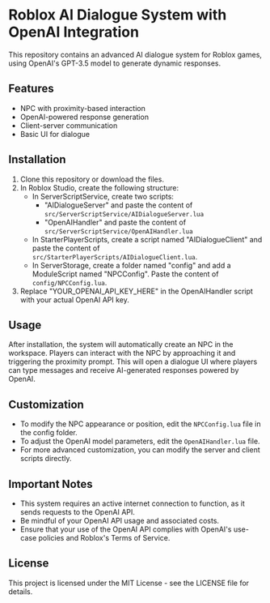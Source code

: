 # Roblox AI Dialogue System with OpenAI Integration

This repository contains an advanced AI dialogue system for Roblox games, using OpenAI's GPT-3.5 model to generate dynamic responses.

## Features

- NPC with proximity-based interaction
- OpenAI-powered response generation
- Client-server communication
- Basic UI for dialogue

## Installation

1. Clone this repository or download the files.
2. In Roblox Studio, create the following structure:
   - In ServerScriptService, create two scripts:
     - "AIDialogueServer" and paste the content of `src/ServerScriptService/AIDialogueServer.lua`
     - "OpenAIHandler" and paste the content of `src/ServerScriptService/OpenAIHandler.lua`
   - In StarterPlayerScripts, create a script named "AIDialogueClient" and paste the content of `src/StarterPlayerScripts/AIDialogueClient.lua`.
   - In ServerStorage, create a folder named "config" and add a ModuleScript named "NPCConfig". Paste the content of `config/NPCConfig.lua`.
3. Replace "YOUR_OPENAI_API_KEY_HERE" in the OpenAIHandler script with your actual OpenAI API key.

## Usage

After installation, the system will automatically create an NPC in the workspace. Players can interact with the NPC by approaching it and triggering the proximity prompt. This will open a dialogue UI where players can type messages and receive AI-generated responses powered by OpenAI.

## Customization

- To modify the NPC appearance or position, edit the `NPCConfig.lua` file in the config folder.
- To adjust the OpenAI model parameters, edit the `OpenAIHandler.lua` file.
- For more advanced customization, you can modify the server and client scripts directly.

## Important Notes

- This system requires an active internet connection to function, as it sends requests to the OpenAI API.
- Be mindful of your OpenAI API usage and associated costs.
- Ensure that your use of the OpenAI API complies with OpenAI's use-case policies and Roblox's Terms of Service.


## License

This project is licensed under the MIT License - see the LICENSE file for details.
